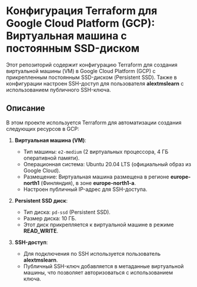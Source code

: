# Конфигурация Terraform для Google Cloud Platform (GCP): Виртуальная машина с постоянным SSD-диском

Этот репозиторий содержит конфигурацию Terraform для создания виртуальной машины (VM) в Google Cloud Platform (GCP) с прикрепленным постоянным SSD-диском (Persistent SSD). Также в конфигурации настроен SSH-доступ для пользователя **alextmslearn** с использованием публичного SSH-ключа.

## Описание

В этом проекте используется Terraform для автоматизации создания следующих ресурсов в GCP:

1. **Виртуальная машина (VM)**:
   - Тип машины: `e2-medium` (2 виртуальных процессора, 4 ГБ оперативной памяти).
   - Операционная система: Ubuntu 20.04 LTS (официальный образ из Google Cloud).
   - Размещение: Виртуальная машина размещена в регионе **europe-north1** (Финляндия), в зоне **europe-north1-a**.
   - Настроен публичный IP-адрес для SSH-доступа.

2. **Persistent SSD диск**:
   - Тип диска: `pd-ssd` (Persistent SSD).
   - Размер диска: 10 ГБ.
   - Этот диск прикрепляется к виртуальной машине в режиме **READ_WRITE**.

3. **SSH-доступ**:
   - Для подключения по SSH используется пользователь **alextmslearn**.
   - Публичный SSH-ключ добавляется в метаданные виртуальной машины, что позволяет авторизоваться с использованием ключа.
